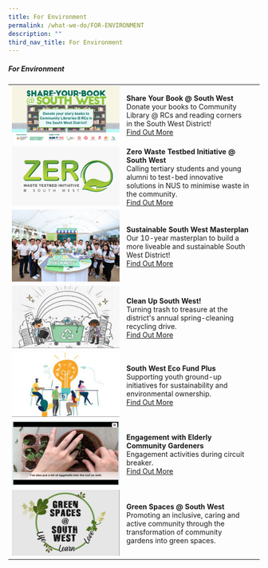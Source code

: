 ```yaml
---
title: For Environment
permalink: /what-we-do/FOR-ENVIRONMENT
description: ""
third_nav_title: For Environment
---
```

##### For Environment



| ||  |
| -------- | -------- | -------- |
| ![](/images/What%20We%20Do/For%20Environment/lastscene_1920x1080px_v1-(002).jpg) |   **Share Your Book @ South West**<br> Donate your books to Community Library @ RCs and reading corners in the South West District! <br> [Find Out More](/what-we-do/FOR-environment/shareyourbook)|      |
| ![](/images/What%20We%20Do/For%20Environment/Zero%20Waste%20Logo%20V4.jpeg)    |   **Zero Waste Testbed Initiative @ South West**<br> Calling tertiary students and young alumni to test-bed innovative solutions in NUS to minimise waste in the community.<br> [Find Out More](/what-we-do/FOR-environment/zerowastetestbed) |      |
|![](/images/What%20We%20Do/For%20Environment/Sustainable%20SW.jpg)| **Sustainable South West Masterplan**<br> Our 10-year masterplan to build a more liveable and sustainable South West District!<br> [Find Out More](/what-we-do/For-environment/ssw)|   |
|![](/images/What%20We%20Do/For%20Environment/Clean%20Up%20SW%203.jpg)| **Clean Up South West!**<br>Turning trash to treasure at the district's annual spring-cleaning recycling drive.<br> [Find Out More](/what-we-do/For-environment/cleanup)| |
|![](/images/What%20We%20Do/For%20Environment/SW%20ECO%20Fund%20Plus%20P1.jpg)|**South West Eco Fund Plus**<br>Supporting youth ground-up initiatives for sustainability and environmental ownership.<br>[Find Out More](what-we-do/for-environment/ecofundplus)| |
|![](/images/What%20We%20Do/For%20Environment/epl.png)|       **Engagement with Elderly Community Gardeners**<br>Engagement activities during circuit breaker.<br>[Find Out More](what-we-do/)||
|![](/images/What%20We%20Do/For%20Environment/Green%20Spaces%20P1.jpg)|**Green Spaces @ South West**<br>Promoting an inclusive, caring and active community through the transformation of community gardens into green spaces.
